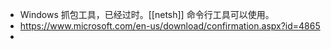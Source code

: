 - Windows 抓包工具，已经过时。[[netsh]] 命令行工具可以使用。
- https://www.microsoft.com/en-us/download/confirmation.aspx?id=4865
-